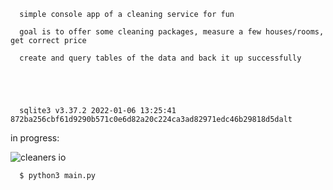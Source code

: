       simple console app of a cleaning service for fun

      goal is to offer some cleaning packages, measure a few houses/rooms, get correct price

      create and query tables of the data and back it up successfully





      sqlite3 v3.37.2 2022-01-06 13:25:41 872ba256cbf61d9290b571c0e6d82a20c224ca3ad82971edc46b29818d5dalt

in progress:

![cleaners io](https://github.com/daytonhaney/cleaners-app/assets/37848207/264c61ce-36c8-4492-830b-61c284db34e6)


      $ python3 main.py
